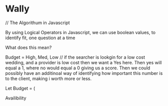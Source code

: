 # Wally


// The Algorithum in Javascript

By using Logical Operators in Javascript, we can use boolean values, to identify fit, one question at a time 

What does this mean? 

Budget = High, Med, Low  // if the searcher is lookgin for a low cost wedding, and a provider is low cost then we want a Yes here. Then yes will equal a 1, where no would equal a 0 giving us a score. Then we could possibly have an additinoal way of identifying how important this number is to the client, making i worth more or less. 

Let Budget = (


Availibility  
